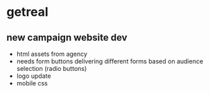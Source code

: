 # getreal

## new campaign website dev
- html assets from agency
- needs form buttons delivering different forms based on audience selection (radio buttons)
- logo update
- mobile css